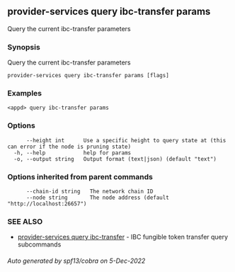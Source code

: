 ## provider-services query ibc-transfer params

Query the current ibc-transfer parameters

### Synopsis

Query the current ibc-transfer parameters

```
provider-services query ibc-transfer params [flags]
```

### Examples

```
<appd> query ibc-transfer params
```

### Options

```
      --height int      Use a specific height to query state at (this can error if the node is pruning state)
  -h, --help            help for params
  -o, --output string   Output format (text|json) (default "text")
```

### Options inherited from parent commands

```
      --chain-id string   The network chain ID
      --node string       The node address (default "http://localhost:26657")
```

### SEE ALSO

* [provider-services query ibc-transfer](provider-services_query_ibc-transfer.md)	 - IBC fungible token transfer query subcommands

###### Auto generated by spf13/cobra on 5-Dec-2022
